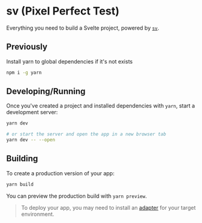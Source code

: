 # sv (Pixel Perfect Test)

Everything you need to build a Svelte project, powered by [`sv`](https://github.com/sveltejs/cli).

## Previously

Install yarn to global dependencies if it's not exists

```bash
npm i -g yarn
```

## Developing/Running

Once you've created a project and installed dependencies with `yarn`, start a development server:

```bash
yarn dev

# or start the server and open the app in a new browser tab
yarn dev -- --open
```

## Building

To create a production version of your app:

```bash
yarn build
```

You can preview the production build with `yarn preview`.

> To deploy your app, you may need to install an [adapter](https://svelte.dev/docs/kit/adapters) for your target environment.

